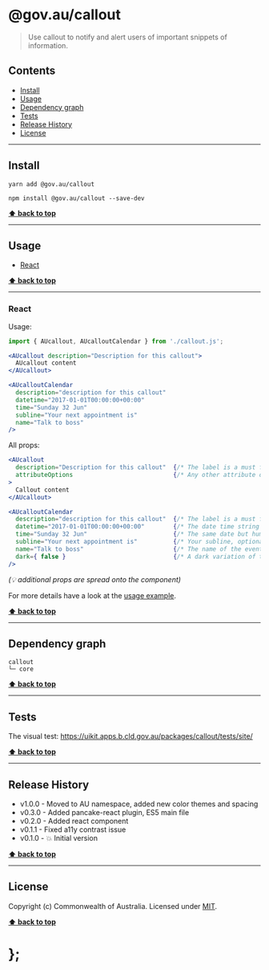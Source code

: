 @gov.au/callout
============

> Use callout to notify and alert users of important snippets of information.


## Contents

* [Install](#install)
* [Usage](#usage)
* [Dependency graph](#dependency-graph)
* [Tests](#tests)
* [Release History](#release-history)
* [License](#license)


----------------------------------------------------------------------------------------------------------------------------------------------------------------


## Install


```shell
yarn add @gov.au/callout
```

```shell
npm install @gov.au/callout --save-dev
```


**[⬆ back to top](#contents)**


----------------------------------------------------------------------------------------------------------------------------------------------------------------


## Usage


* [React](#react)


**[⬆ back to top](#contents)**


----------------------------------------------------------------------------------------------------------------------------------------------------------------


### React

Usage:

```jsx
import { AUcallout, AUcalloutCalendar } from './callout.js';

<AUcallout description="Description for this callout">
  AUcallout content
</AUcallout>

<AUcalloutCalendar
  description="description for this callout"
  datetime="2017-01-01T00:00:00+00:00"
  time="Sunday 32 Jun"
  subline="Your next appointment is"
  name="Talk to boss"
/>
```

All props:

```jsx
<AUcallout
  description="Description for this callout"  {/* The label is a must for screen readers */}
  attributeOptions                            {/* Any other attribute options */}
>
  Callout content
</AUcallout>

<AUcalloutCalendar
  description="description for this callout"  {/* The label is a must for screen readers */}
  datetime="2017-01-01T00:00:00+00:00"        {/* The date time string */}
  time="Sunday 32 Jun"                        {/* The same date but human readable */}
  subline="Your next appointment is"          {/* Your subline, optional */}
  name="Talk to boss"                         {/* The name of the event, optional */}
  dark={ false }                              {/* A dark variation of the component */}
/>
```
_(💡 additional props are spread onto the component)_

For more details have a look at the [usage example](https://github.com/govau/uikit/tree/master/packages/callout/tests/react/index.js).


**[⬆ back to top](#contents)**


----------------------------------------------------------------------------------------------------------------------------------------------------------------


## Dependency graph

```shell
callout
└─ core
```


**[⬆ back to top](#contents)**


----------------------------------------------------------------------------------------------------------------------------------------------------------------


## Tests

The visual test: https://uikit.apps.b.cld.gov.au/packages/callout/tests/site/


**[⬆ back to top](#contents)**


----------------------------------------------------------------------------------------------------------------------------------------------------------------


## Release History

* v1.0.0 - Moved to AU namespace, added new color themes and spacing
* v0.3.0 - Added pancake-react plugin, ES5 main file
* v0.2.0 - Added react component
* v0.1.1 - Fixed a11y contrast issue
* v0.1.0 - 💥 Initial version


**[⬆ back to top](#contents)**


----------------------------------------------------------------------------------------------------------------------------------------------------------------


## License

Copyright (c) Commonwealth of Australia.
Licensed under [MIT](https://raw.githubusercontent.com/govau/uikit/packages/core/master/LICENSE).


**[⬆ back to top](#contents)**

# };
